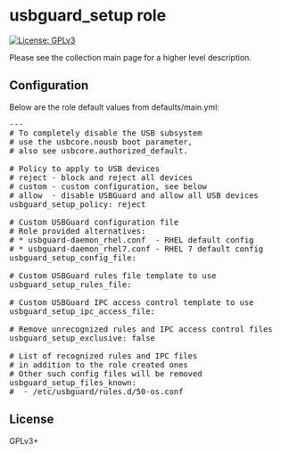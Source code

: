 # usbguard_setup role

[![License: GPLv3](https://img.shields.io/badge/license-GPLv3-brightgreen.svg)](https://www.gnu.org/licenses/gpl-3.0)

Please see the collection main page for a higher level description.

## Configuration

Below are the role default values from defaults/main.yml:

<pre>
---
# To completely disable the USB subsystem
# use the usbcore.nousb boot parameter,
# also see usbcore.authorized_default.

# Policy to apply to USB devices
# reject - block and reject all devices
# custom - custom configuration, see below
# allow  - disable USBGuard and allow all USB devices
usbguard_setup_policy: reject

# Custom USBGuard configuration file
# Role provided alternatives:
# * usbguard-daemon_rhel.conf  - RHEL default config
# * usbguard-daemon_rhel7.conf - RHEL 7 default config
usbguard_setup_config_file:

# Custom USBGuard rules file template to use
usbguard_setup_rules_file:

# Custom USBGuard IPC access control template to use
usbguard_setup_ipc_access_file:

# Remove unrecognized rules and IPC access control files
usbguard_setup_exclusive: false

# List of recognized rules and IPC files
# in addition to the role created ones
# Other such config files will be removed
usbguard_setup_files_known:
#  - /etc/usbguard/rules.d/50-os.conf
</pre>

## License

GPLv3+
